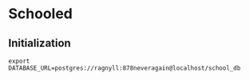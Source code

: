 # Schooled
## Initialization
```
export DATABASE_URL=postgres://ragnyll:878neveragain@localhost/school_db
```
